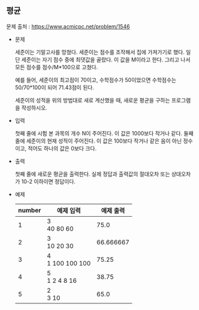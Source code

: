## 평균

문제 출처 : https://www.acmicpc.net/problem/1546

- 문제 

  세준이는 기말고사를 망쳤다. 세준이는 점수를 조작해서 집에 가져가기로 했다. 일단 세준이는 자기 점수 중에 최댓값을 골랐다. 이 값을 M이라고 한다. 그리고 나서 모든 점수를 점수/M*100으로 고쳤다.

  예를 들어, 세준이의 최고점이 70이고, 수학점수가 50이었으면 수학점수는 50/70*100이 되어 71.43점이 된다.

  세준이의 성적을 위의 방법대로 새로 계산했을 때, 새로운 평균을 구하는 프로그램을 작성하시오.

  

- 입력

  첫째 줄에 시험 본 과목의 개수 N이 주어진다. 이 값은 1000보다 작거나 같다. 둘째 줄에 세준이의 현재 성적이 주어진다. 이 값은 100보다 작거나 같은 음이 아닌 정수이고, 적어도 하나의 값은 0보다 크다.

  

- 출력

  첫째 줄에 새로운 평균을 출력한다. 실제 정답과 출력값의 절대오차 또는 상대오차가 10-2 이하이면 정답이다.

  

- 예제

  | number | 예제 입력            | 예제 출력 |
  | ------ | -------------------- | --------- |
  | 1      | 3<br />40 80 60      | 75.0      |
  | 2      | 3<br />10 20 30      | 66.666667 |
  | 3      | 4<br />1 100 100 100 | 75.25     |
  | 4      | 5<br />1 2 4 8 16    | 38.75     |
  | 5      | 2<br />3 10          | 65.0      |
  
